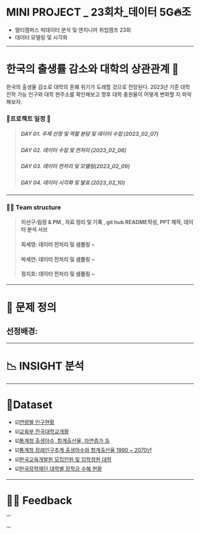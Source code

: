 # MINI PROJECT _ 23회차_데이터 5G🔥조
  * 멀티캠퍼스 빅데이터 분석 및 엔지니어 취업캠프 23회
  * 데이터 모델링 및 시각화
 ---
# 한국의 출생률 감소와 대학의 상관관계 👶
한국의 출생율 감소로 대학의 존폐 위기가 도래할 것으로 전망된다.
2023년 기준 대학 진학 가능 인구와 대학 현주소를 확인해보고
향후 대학 충원율이 어떻게 변화할 지 파악해보자.

### :rocket:프로젝트 일정 :rocket: 
 >##### DAY 01. 주제 선정 및 역할 분담 및 데이터 수집 (2023_02_07)
 >##### DAY 02. 데이터 수집 및 전처리 (2023_02_08)
 >##### DAY 03. 데이터 전처리 및 모델링(2023_02_09)
 >##### DAY 04. 데이터 시각화 및 발표 (2023_02_10)
  
 ---
### 🧑‍🎓 Team structure

 >#### 이선구:팀장 & PM , 자료 정리 및 기록 , git hub README작성, PPT 제작, 데이터 분석 서브
 >#### 최세영: 데이터 전처리 및 샘플링 ~
 >#### 박세연: 데이터 전처리 및 샘플링 ~
 >#### 정지호: 데이터 전처리 및 샘플링 ~
 ---

 

# 🏫 문제 정의
 ## 선정배경:


---

# 📉 INSIGHT 분석

---
# 📂Dataset
 * ☑️[연령별 인구현황](https://jumin.mois.go.kr/ageStatMonth.do#none)
 * ☑️[교육부 전국대학교개황](https://www.data.go.kr/data/15100330/fileData.do)
 * ☑️[통계청 출생아수, 합계출산율, 자연증가 등](https://kosis.kr/statHtml/statHtml.do?orgId=101&tblId=INH_1B8000F_01&conn_path=I3)
 * ☑️[통계청 장래인구추계 출생아수와 합계출산율 1990 ~ 2070년](https://kosis.kr/statHtml/statHtml.do?mode=tab&orgId=101&tblId=DT_POPULATION_06)
 * ☑️[한국교육개발원 모집인원 및 입학정원 대학](https://www.data.go.kr/data/15050052/fileData.do)
 * ☑️[한국장학재단 대학별 장학금 수혜 현황](https://www.data.go.kr/data/15038576/fileData.do?recommendDataYn=Y)
 ---
 # 🧑‍🔧 Feedback
 '''
 
 
 '''
 




